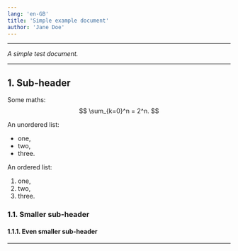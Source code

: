 ```yaml
---
lang: 'en-GB'
title: 'Simple example document'
author: 'Jane Doe'
---
```


---

*A simple test document.*

---

## 1. Sub-header

Some maths:
$$
\sum_{k=0}^n = 2^n.
$$

An unordered list:
- one,
- two,
- three.

An ordered list:
1. one,
2. two,
3. three.

### 1.1. Smaller sub-header
#### 1.1.1. Even smaller sub-header

---
